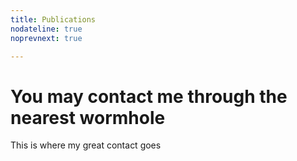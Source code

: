 ```yaml
---
title: Publications
nodateline: true
noprevnext: true

---
```


# You may contact me through the nearest wormhole

This is where my great contact goes
